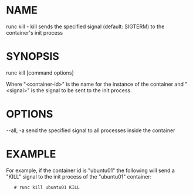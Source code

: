 # NAME
   runc kill - kill sends the specified signal (default: SIGTERM) to the container's init process

# SYNOPSIS
   runc kill [command options] <container-id> <signal>

Where "\<container-id\>" is the name for the instance of the container and
"\<signal\>" is the signal to be sent to the init process.

# OPTIONS
   --all, -a  send the specified signal to all processes inside the container

# EXAMPLE

For example, if the container id is "ubuntu01" the following will send a "KILL"
signal to the init process of the "ubuntu01" container:

       # runc kill ubuntu01 KILL
